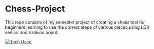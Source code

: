 # Chess-Project
This repo consists of my semester project of creating a chess tool for beginners learning to use the correct steps of various pieces using LDR sensor and Arduino board.

[![Tech Used](https://skillicons.dev/icons?i=cpp,arduino)](https://skillicons.dev)
